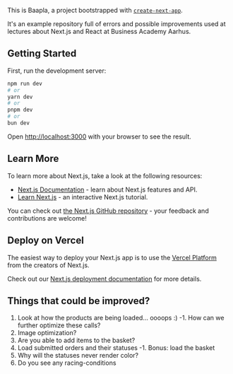 This is Baapla, a project bootstrapped with [`create-next-app`](https://nextjs.org/docs/app/api-reference/cli/create-next-app).

It's an example repository full of errors and possible improvements used at lectures about Next.js and React at Business Academy Aarhus.

## Getting Started

First, run the development server:

```bash
npm run dev
# or
yarn dev
# or
pnpm dev
# or
bun dev
```

Open [http://localhost:3000](http://localhost:3000) with your browser to see the result.

## Learn More

To learn more about Next.js, take a look at the following resources:

- [Next.js Documentation](https://nextjs.org/docs) - learn about Next.js features and API.
- [Learn Next.js](https://nextjs.org/learn) - an interactive Next.js tutorial.

You can check out [the Next.js GitHub repository](https://github.com/vercel/next.js) - your feedback and contributions are welcome!

## Deploy on Vercel

The easiest way to deploy your Next.js app is to use the [Vercel Platform](https://vercel.com/new?utm_medium=default-template&filter=next.js&utm_source=create-next-app&utm_campaign=create-next-app-readme) from the creators of Next.js.

Check out our [Next.js deployment documentation](https://nextjs.org/docs/app/building-your-application/deploying) for more details.

## Things that could be improved?

1. Look at how the products are being loaded... oooops :)
   -1. How can we further optimize these calls?
1. Image optimization?
1. Are you able to add items to the basket?
1. Load submitted orders and their statuses
   -1. Bonus: load the basket
1. Why will the statuses never render color?
1. Do you see any racing-conditions
